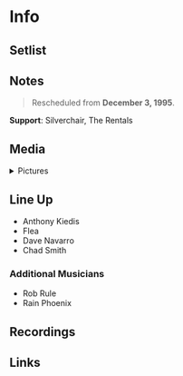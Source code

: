 # Info

## Setlist

## Notes

> Rescheduled from **December 3, 1995**.

**Support**: Silverchair, The Rentals

## Media 

<details>
  <summary>Pictures</summary>
  <!--<img alt="Setlist" title="Setlist" src="_.jpg" height="200" />-->
</details>

## Line Up

* Anthony Kiedis
* Flea
* Dave Navarro
* Chad Smith

### Additional Musicians

* Rob Rule  
* Rain Phoenix

## Recordings

## Links
